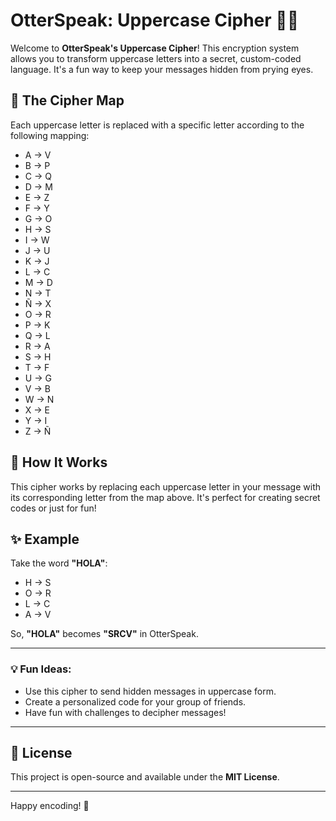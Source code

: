# OtterSpeak: Uppercase Cipher 🦦🔐

Welcome to **OtterSpeak's Uppercase Cipher**! This encryption system allows you to transform uppercase letters into a secret, custom-coded language. It's a fun way to keep your messages hidden from prying eyes.

## 🔑 The Cipher Map
Each uppercase letter is replaced with a specific letter according to the following mapping:

- A → V  
- B → P  
- C → Q  
- D → M  
- E → Z  
- F → Y  
- G → O  
- H → S  
- I → W  
- J → U  
- K → J  
- L → C  
- M → D  
- N → T  
- Ñ → X  
- O → R  
- P → K  
- Q → L  
- R → A  
- S → H  
- T → F  
- U → G  
- V → B  
- W → N  
- X → E  
- Y → I  
- Z → Ñ  

## 🚀 How It Works
This cipher works by replacing each uppercase letter in your message with its corresponding letter from the map above. It's perfect for creating secret codes or just for fun!

## ✨ Example
Take the word **"HOLA"**:
- H → S
- O → R
- L → C
- A → V

So, **"HOLA"** becomes **"SRCV"** in OtterSpeak.

---

### 💡 Fun Ideas:
- Use this cipher to send hidden messages in uppercase form.
- Create a personalized code for your group of friends.
- Have fun with challenges to decipher messages!

---

## 📜 License
This project is open-source and available under the **MIT License**.

---

Happy encoding! 🚀
